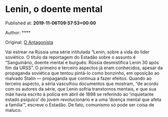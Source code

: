 
# Lenin, o doente mental

Published at: **2019-11-06T09:57:53+00:00**

Author: ****

Original: [O Antagonista](https://www.oantagonista.com/mundo/lenin-o-doente-mental/)

Vai estrear na Rússia uma série intitulada “Lenin, sobre a vida do líder soviético.
O título da reportagem do Estadão sobre o assunto é “Sanguinário, doente mental e burguês: Rússia desmistifica Lenin 30 após fim da URSS”.
O primeiro e terceiro aspectos já eram conhecidos, apesar da propaganda soviética que tentou pintá-lo como bonzinho, em oposição ao malvado Stalin — propaganda que continua a fazer efeitos. Quando ao terceiro aspecto, a séria vasculhou documentos que mostram, “de acordo com os autores da série, que Lenin sofria transtornos mentais, e que sua mãe havia escrito à polícia em abril de 1898 se referindo ao ‘inquietante estado psíquico’ do jovem revolucionário e a uma ‘doença mental que afeta a família’”, escreve o Estadão.
De fato, comunismo só pode ser coisa de maluco.

